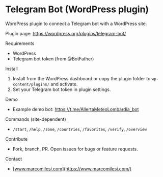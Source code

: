 # Telegram Bot (WordPress plugin)

WordPress plugin to connect a Telegram bot with a WordPress site.

Plugin page: https://wordpress.org/plugins/telegram-bot/

Requirements

- WordPress
- Telegram bot token (from @BotFather)

Install

1. Install from the WordPress dashboard or copy the plugin folder to `wp-content/plugins/` and activate.
2. Set your Telegram bot token in plugin settings.

Demo

- Example demo bot: https://t.me/AllertaMeteoLombardia_bot

Commands (site-dependent)

- `/start`, `/help`, `/zone`, `/countries`, `/favorites`, `/verify`, `/overview`

Contribute

- Fork, branch, PR. Open issues for bugs or feature requests.

Contact

- [www.marcomilesi.com](https://www.marcomilesi.com/)
